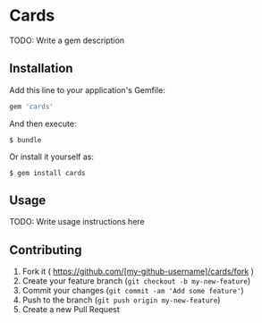 # Cards

TODO: Write a gem description

## Installation

Add this line to your application's Gemfile:

```ruby
gem 'cards'
```

And then execute:

    $ bundle

Or install it yourself as:

    $ gem install cards

## Usage

TODO: Write usage instructions here

## Contributing

1. Fork it ( https://github.com/[my-github-username]/cards/fork )
2. Create your feature branch (`git checkout -b my-new-feature`)
3. Commit your changes (`git commit -am 'Add some feature'`)
4. Push to the branch (`git push origin my-new-feature`)
5. Create a new Pull Request
